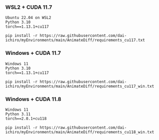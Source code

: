 
### WSL2 + CUDA 11.7
~~~
Ubuntu 22.04 on WSL2
Python 3.10
torch==1.13.1+cu117
~~~

~~~
pip install -r https://raw.githubusercontent.com/dai-ichiro/myEnvironments/main/AnimateDiff/requirements_cu117.txt
~~~

### Windows + CUDA 11.7
~~~
Windows 11
Python 3.10
torch==1.13.1+cu117
~~~

~~~
pip install -r https://raw.githubusercontent.com/dai-ichiro/myEnvironments/main/AnimateDiff/requirements_cu117_win.txt
~~~

### Windows + CUDA 11.8
~~~
Windows 11
Python 3.11
torch==2.0.1+cu118
~~~

~~~
pip install -r https://raw.githubusercontent.com/dai-ichiro/myEnvironments/main/AnimateDiff/requirements_cu118_win.txt
~~~

